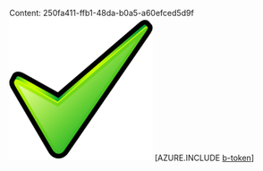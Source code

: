 Content: 250fa411-ffb1-48da-b0a5-a60efced5d9f![image](de1620ff-e5f7-4cc8-8d42-3d2005a21cf4.png)
[AZURE.INCLUDE [b-token](278cd72c-f97b-45aa-9f0b-2bd5be322fe5.md)]
